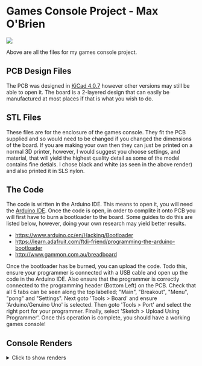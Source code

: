 # Games Console Project - Max O'Brien
<img src="https://github.com/maxobrien/Games-Console/blob/master/Images/01.jpg" />

Above are all the files for my games console project.

## PCB Design Files
The PCB was designed in <a href="http://kicad-pcb.org/">KiCad 4.0.7</a> however other versions may still be able to open it. The board is a 2-layered design that can easily be manufactured at most places if that is what you wish to do.

## STL Files
These files are for the enclosure of the games console. They fit the PCB supplied and so would need to be changed if you changed the dimensions of the board. If you are making your own then they can just be printed on a normal 3D printer, however, I would suggest you choose settings, and material, that will yield the highest quality detail as some of the model contains fine detials. I chose black and white (as seen in the above render) and also printed it in SLS nylon.

## The Code
The code is wirtten in the Arduino IDE. This means to open it, you will need the <a href="https://www.arduino.cc/en/Main/Software">Arduino IDE</a>. Once the code is open, in order to complite it onto PCB you will first have to burn a bootloader to the board. Some guides to do this are listed below, however, doing your own research may yield better results.

- https://www.arduino.cc/en/Hacking/Bootloader
- https://learn.adafruit.com/ftdi-friend/programming-the-arduino-bootloader
- http://www.gammon.com.au/breadboard

Once the bootloader has be burned, you can upload the code. Todo this, ensure your programmer is connected with a USB cable and open up the code in the Arduino IDE. Also ensure that the programmer is correctly connected to the programming header (Bottom Left) on the PCB. Check that all 5 tabs can be seen along the top labelled; "Main", "Breakout", "Menu", "pong" and "Settings". Next goto 'Tools > Board' and ensure 'Arduino/Genuino Uno' is selected. Then goto 'Tools > Port' and select the right port for your programmer. Finally, select 'Sketch > Upload Using Programmer'. Once this operation is complete, you should have a working games console!

## Console Renders
<details>
  <summary>Click to show renders</summary>
  <img src="https://github.com/maxobrien/Games-Console/blob/master/Images/01.jpg" />
  <img src="https://github.com/maxobrien/Games-Console/blob/master/Images/02.jpg" />
  <img src="https://github.com/maxobrien/Games-Console/blob/master/Images/03.jpg" />
  <img src="https://github.com/maxobrien/Games-Console/blob/master/Images/04.jpg" />
  <img src="https://github.com/maxobrien/Games-Console/blob/master/Images/05.jpg" />
  <img src="https://github.com/maxobrien/Games-Console/blob/master/Images/06.jpg" />
</details>
